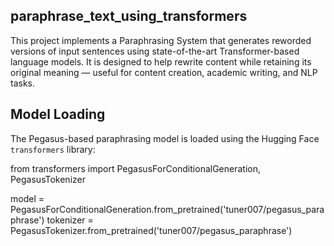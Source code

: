 ## paraphrase_text_using_transformers

This project implements a Paraphrasing System that generates reworded versions of input sentences using state-of-the-art Transformer-based language models. It is designed to help rewrite content while retaining its original meaning — useful for content creation, academic writing, and NLP tasks.

## Model Loading

The Pegasus-based paraphrasing model is loaded using the Hugging Face `transformers` library:

from transformers import PegasusForConditionalGeneration, PegasusTokenizer

model = PegasusForConditionalGeneration.from_pretrained('tuner007/pegasus_paraphrase')
tokenizer = PegasusTokenizer.from_pretrained('tuner007/pegasus_paraphrase')

